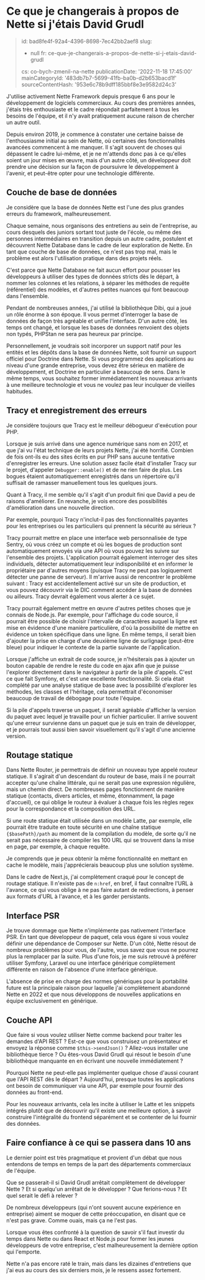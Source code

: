 Ce que je changerais à propos de Nette si j'étais David Grudl
=============================================================

> id: bad8fe4f-92a4-4396-8698-7ec42bb2aef8
> slug:
> 	- null
> 	fr: ce-que-je-changerais-a-propos-de-nette-si-j-etais-david-grudl
> 
> cs: co-bych-zmenil-na-nette
> publicationDate: '2022-11-18 17:45:00'
> mainCategoryId: '483db7b7-5699-41fb-ba0b-d2b653bacd1f'
> sourceContentHash: '953e6c78b9dff185bbf8e3e9582d24c3'

J'utilise activement Nette Framework depuis presque 6 ans pour le développement de logiciels commerciaux. Au cours des premières années, j'étais très enthousiaste et le cadre répondait parfaitement à tous les besoins de l'équipe, et il n'y avait pratiquement aucune raison de chercher un autre outil.

Depuis environ 2019, je commence à constater une certaine baisse de l'enthousiasme initial au sein de Nette, où certaines des fonctionnalités avancées commencent à me manquer. Il s'agit souvent de choses qui dépassent le cadre lui-même, et je ne m'attends donc pas à ce qu'elles soient un jour mises en œuvre, mais d'un autre côté, un développeur doit prendre une décision sur la façon de poursuivre le développement à l'avenir, et peut-être opter pour une technologie différente.

Couche de base de données
-----------------

Je considère que la base de données Nette est l'une des plus grandes erreurs du framework, malheureusement.

Chaque semaine, nous organisons des entretiens au sein de l'entreprise, au cours desquels des juniors sortant tout juste de l'école, ou même des personnes intermédiaires en transition depuis un autre cadre, postulent et découvrent Nette Database dans le cadre de leur exploration de Nette. En tant que couche de base de données, ce n'est pas trop mal, mais le problème est alors l'utilisation pratique dans des projets réels.

C'est parce que Nette Database ne fait aucun effort pour pousser les développeurs à utiliser des types de données stricts dès le départ, à nommer les colonnes et les relations, à séparer les méthodes de requête (référentiel) des modèles, et d'autres petites nuances qui font beaucoup dans l'ensemble.

Pendant de nombreuses années, j'ai utilisé la bibliothèque Dibi, qui a joué un rôle énorme à son époque. Il vous permet d'interroger la base de données de façon très agréable et unifie l'interface. D'un autre côté, les temps ont changé, et lorsque les bases de données renvoient des objets non typés, PHPStan ne sera pas heureux par principe.

Personnellement, je voudrais soit incorporer un support natif pour les entités et les dépôts dans la base de données Nette, soit fournir un support officiel pour Doctrine dans Nette. Si vous programmez des applications au niveau d'une grande entreprise, vous devez être sérieux en matière de développement, et Doctrine en particulier a beaucoup de sens. Dans le même temps, vous souhaitez former immédiatement les nouveaux arrivants à une meilleure technologie et vous ne voulez pas leur inculquer de vieilles habitudes.

Tracy et enregistrement des erreurs
---------------------

Je considère toujours que Tracy est le meilleur débogueur d'exécution pour PHP.

Lorsque je suis arrivé dans une agence numérique sans nom en 2017, et que j'ai vu l'état technique de leurs projets Nette, j'ai été horrifié. Combien de fois ont-ils eu des sites écrits en pur PHP sans aucune tentative d'enregistrer les erreurs. Une solution assez facile était d'installer Tracy sur le projet, d'appeler `Debugger::enable()` et de ne rien faire de plus. Les bogues étaient automatiquement enregistrés dans un répertoire qu'il suffisait de ramasser manuellement tous les quelques jours.

Quant à Tracy, il me semble qu'il s'agit d'un produit fini que David a peu de raisons d'améliorer. En revanche, je vois encore des possibilités d'amélioration dans une nouvelle direction.

Par exemple, pourquoi Tracy n'inclut-il pas des fonctionnalités payantes pour les entreprises ou les particuliers qui prennent la sécurité au sérieux ?

Tracy pourrait mettre en place une interface web personnalisée de type Sentry, où vous créez un compte et où les bogues de production sont automatiquement envoyés via une API où vous pouvez les suivre sur l'ensemble des projets. L'application pourrait également interroger des sites individuels, détecter automatiquement leur indisponibilité et en informer le propriétaire par d'autres moyens (puisque Tracy ne peut pas logiquement détecter une panne de serveur). Il m'arrive aussi de rencontrer le problème suivant : Tracy est accidentellement activé sur un site de production, et vous pouvez découvrir via le DIC comment accéder à la base de données ou ailleurs. Tracy devrait également vous alerter à ce sujet.

Tracy pourrait également mettre en œuvre d'autres petites choses que je connais de Node.js. Par exemple, pour l'affichage du code source, il pourrait être possible de choisir l'intervalle de caractères auquel la ligne est mise en évidence d'une manière particulière, d'où la possibilité de mettre en évidence un token spécifique dans une ligne. En même temps, il serait bien d'ajouter la prise en charge d'une deuxième ligne de surlignage (peut-être bleue) pour indiquer le contexte de la partie suivante de l'application.

Lorsque j'affiche un extrait de code source, je n'hésiterais pas à ajouter un bouton capable de rendre le reste du code en ajax afin que je puisse l'explorer directement dans le navigateur à partir de la pile d'appels. C'est ce que fait Symfony, et c'est une excellente fonctionnalité. Si cela était complété par une analyse statique de base avec la possibilité d'explorer les méthodes, les classes et l'héritage, cela permettrait d'économiser beaucoup de travail de débogage pour toute l'équipe.

Si la pile d'appels traverse un paquet, il serait agréable d'afficher la version du paquet avec lequel je travaille pour un fichier particulier. Il arrive souvent qu'une erreur survienne dans un paquet que je suis en train de développer, et je pourrais tout aussi bien savoir visuellement qu'il s'agit d'une ancienne version.

Routage statique
----------------

Dans Nette Router, je permettrais de définir un nouveau type appelé routeur statique. Il s'agirait d'un descendant du routeur de base, mais il ne pourrait accepter qu'une chaîne littérale, qui ne serait pas une expression régulière, mais un chemin direct. De nombreuses pages fonctionnent de manière statique (contacts, divers articles, et même, étonnamment, la page d'accueil), ce qui oblige le routeur à évaluer à chaque fois les règles regex pour la correspondance et la composition des URL.

Si une route statique était utilisée dans un modèle Latte, par exemple, elle pourrait être traduite en toute sécurité en une chaîne statique `{$basePath}/path` au moment de la compilation du modèle, de sorte qu'il ne serait pas nécessaire de compiler les 100 URL qui se trouvent dans la mise en page, par exemple, à chaque requête.

Je comprends que je peux obtenir la même fonctionnalité en mettant en cache le modèle, mais j'apprécierais beaucoup plus une solution système.

Dans le cadre de Next.js, j'ai complètement craqué pour le concept de routage statique. Il n'existe pas de `n:href`, en bref, il faut connaître l'URL à l'avance, ce qui vous oblige à ne pas faire autant de redirections, à penser aux formats d'URL à l'avance, et à les garder persistants.

Interface PSR
------------

Je trouve dommage que Nette n'implémente pas nativement l'interface PSR. En tant que développeur de paquet, cela vous égare si vous voulez définir une dépendance de Composer sur Nette. D'un côté, Nette résout de nombreux problèmes pour vous, de l'autre, vous savez que vous ne pourrez plus la remplacer par la suite. Plus d'une fois, je me suis retrouvé à préférer utiliser Symfony, Laravel ou une interface générique complètement différente en raison de l'absence d'une interface générique.

L'absence de prise en charge des normes génériques pour la portabilité future est la principale raison pour laquelle j'ai complètement abandonné Nette en 2022 et que nous développons de nouvelles applications en équipe exclusivement en générique.

Couche API
----------

Que faire si vous voulez utiliser Nette comme backend pour traiter les demandes d'API REST ? Est-ce que vous construisez un présentateur et envoyez la réponse comme `$this->sendJson()` ? Allez-vous installer une bibliothèque tierce ? Ou êtes-vous David Grudl qui résout le besoin d'une bibliothèque manquante en en écrivant une nouvelle immédiatement ?

Pourquoi Nette ne peut-elle pas implémenter quelque chose d'aussi courant que l'API REST dès le départ ? Aujourd'hui, presque toutes les applications ont besoin de communiquer via une API, par exemple pour fournir des données au front-end.

Pour les nouveaux arrivants, cela les incite à utiliser le Latte et les snippets intégrés plutôt que de découvrir qu'il existe une meilleure option, à savoir construire l'intégralité du frontend séparément et se contenter de lui fournir des données.

Faire confiance à ce qui se passera dans 10 ans
-------------------------

Le dernier point est très pragmatique et provient d'un débat que nous entendons de temps en temps de la part des départements commerciaux de l'équipe.

Que se passerait-il si David Grudl arrêtait complètement de développer Nette ? Et si quelqu'un arrêtait de le développer ? Que ferions-nous ? Et quel serait le défi à relever ?

De nombreux développeurs (qui n'ont souvent aucune expérience en entreprise) aiment se moquer de cette préoccupation, en disant que ce n'est pas grave. Comme ouais, mais ça ne l'est pas.

Lorsque vous êtes confronté à la question de savoir s'il faut investir du temps dans Nette ou dans React et Node.js pour former les jeunes développeurs de votre entreprise, c'est malheureusement la dernière option qui l'emporte.

Nette n'a pas encore raté le train, mais dans les dizaines d'entretiens que j'ai eus au cours des six derniers mois, je le ressens assez fortement.
